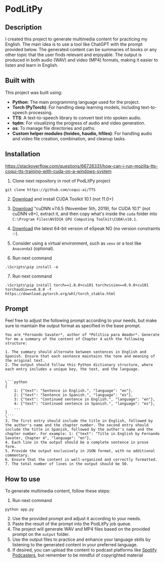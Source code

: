 # PodLitPy

## Description

I created this project to generate multimedia content for practicing my English. The main idea is to use a tool like ChatGPT with the prompt provided below. The generated content can be summaries of books or any other topic that the user finds relevant and enjoyable. The output is produced in both audio (WAV) and video (MP4) formats, making it easier to listen and learn in English.

## Built with

This project was built using:

- **Python**: The main programming language used for the project.
- **Torch (PyTorch)**: For handling deep learning models, including text-to-speech processing.
- **TTS**: A text-to-speech library to convert text into spoken audio.
- **tqdm**: For visualizing the progress of audio and video generation.
- **os**: To manage file directories and paths.
- **Custom helper modules (hvideo, haudio, hfiles)**: For handling audio and video file creation, combination, and cleanup tasks.


## Installation
https://stackoverflow.com/questions/66726331/how-can-i-run-mozilla-tts-coqui-tts-training-with-cuda-on-a-windows-system
1. Clone next repository in root of PodLitPy project
```shell
git clone https://github.com/coqui-ai/TTS
```
2. [Download](https://developer.nvidia.com/cuda-10.1-download-archive-base) and install CUDA Toolkit 10.1 (not 11.0+)

3. [Download](https://developer.nvidia.com/rdp/cudnn-archive) "cuDNN v7.6.5 (November 5th, 2019), for CUDA 10.1" (not cuDNN v8+), extract it, and then copy what's inside the `cuda` folder into `C:\Program Files\NVIDIA GPU Computing Toolkit\CUDA\v10.1`.

4. [Download](https://github.com/espeak-ng/espeak-ng/releases) the latest 64-bit version of eSpeak NG (no version constraints :-).

5. Consider using a virtual environment, such as `venv` or a tool like `Anaconda3` (optional).

6. Run next command
```shell
.\Scripts\pip install -e
```

7. Run next command
```shell
.\Scripts\pip install torch==1.8.0+cu101 torchvision==0.9.0+cu101 torchaudio===0.8.0 -f https://download.pytorch.org/whl/torch_stable.html
```
## Prompt
Feel free to adjust the following prompt according to your needs, but make sure to maintain the output format as specified in the base prompt.
```
You are *Fernando Savater*, author of *Política para Amador*. Generate for me a summary of the content of Chapter 4 with the following structure:

1. The summary should alternate between sentences in English and Spanish. Ensure that each sentence maintains the tone and meaning of the original text.
2. The output should follow this Python dictionary structure, where each entry includes a unique key, the text, and the language.


\```python
{
    1: {"text": "Sentence in English.", "language": "en"},
    2: {"text": "Sentence in Spanish.", "language": "es"},
    3: {"text": "Continued sentence in English.", "language": "en"},
    4: {"text": "Continued sentence in Spanish.", "language": "es"},
    ...
}
\```
3. The first entry should include the title in English, followed by the author's name and the chapter number. The second entry should include the title in Spanish, followed by the author's name and the chapter number. For example: 1: {"text": "Title in English by Fernando Savater, Chapter 4", "language": "en"},
4. Each line in the output should be a complete sentence in prose form.
5. Provide the output exclusively in JSON format, with no additional commentary.
6. Ensure that the content is well-organized and correctly formatted.
7. The total number of lines in the output should be 50.
```
## How to use

To generate multimedia content, follow these steps:

1. Run next command
```shell
python app.py
```
2. Use the provided prompt and adjust it according to your needs.
3. Paste the result of the prompt into the PodLitPy job queue.
4. The project will generate WAV and MP4 files based on the provided prompt on the `output` folder.
5. Use the output files to practice and enhance your language skills by listening to the generated content in your preferred language.
6. If desired, you can upload the content to podcast platforms like [Spotify Podcasters](https://podcasters.spotify.com/), but remember to be mindful of copyrighted material
